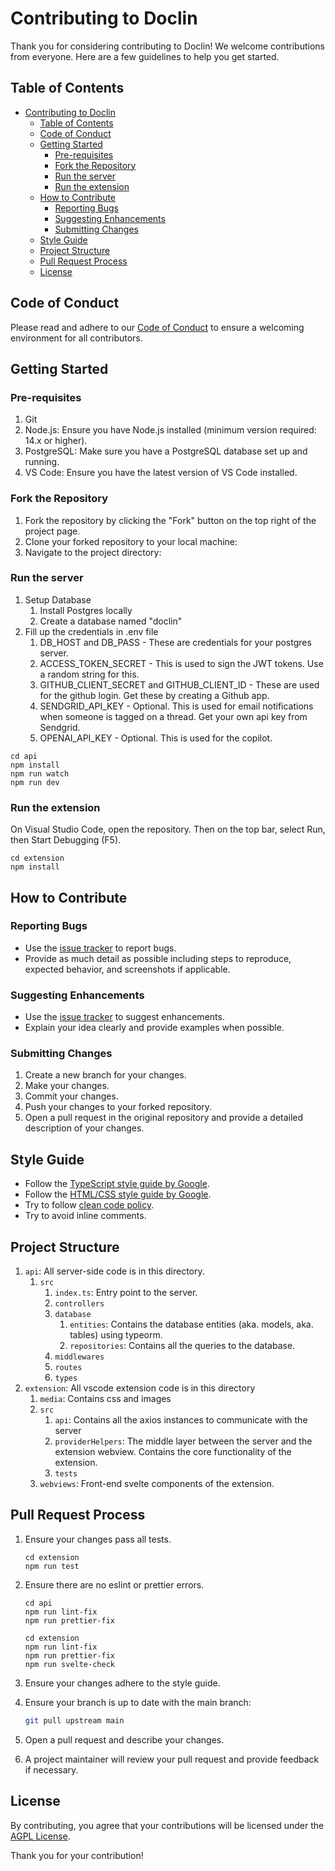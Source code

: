 # Contributing to Doclin

Thank you for considering contributing to Doclin! We welcome contributions from everyone. Here are a few guidelines to help you get started.

## Table of Contents

- [Contributing to Doclin](#contributing-to-doclin)
  - [Table of Contents](#table-of-contents)
  - [Code of Conduct](#code-of-conduct)
  - [Getting Started](#getting-started)
    - [Pre-requisites](#pre-requisites)
    - [Fork the Repository](#fork-the-repository)
    - [Run the server](#run-the-server)
    - [Run the extension](#run-the-extension)
  - [How to Contribute](#how-to-contribute)
    - [Reporting Bugs](#reporting-bugs)
    - [Suggesting Enhancements](#suggesting-enhancements)
    - [Submitting Changes](#submitting-changes)
  - [Style Guide](#style-guide)
  - [Project Structure](#project-structure)
  - [Pull Request Process](#pull-request-process)
  - [License](#license)

## Code of Conduct

Please read and adhere to our [Code of Conduct](CODE_OF_CONDUCT.md) to ensure a welcoming environment for all contributors.

## Getting Started

### Pre-requisites

1. Git
2. Node.js: Ensure you have Node.js installed (minimum version required: 14.x or higher).
3. PostgreSQL: Make sure you have a PostgreSQL database set up and running.
4. VS Code: Ensure you have the latest version of VS Code installed.

### Fork the Repository

1. Fork the repository by clicking the "Fork" button on the top right of the project page.
2. Clone your forked repository to your local machine:
3. Navigate to the project directory:

### Run the server

1. Setup Database
   1. Install Postgres locally
   2. Create a database named "doclin"
2. Fill up the credentials in .env file
   1. DB_HOST and DB_PASS - These are credentials for your postgres server.
   2. ACCESS_TOKEN_SECRET - This is used to sign the JWT tokens. Use a random string for this.
   3. GITHUB_CLIENT_SECRET and GITHUB_CLIENT_ID - These are used for the github login. Get these by creating a Github app.
   4. SENDGRID_API_KEY - Optional. This is used for email notifications when someone is tagged on a thread. Get your own api key from Sendgrid.
   5. OPENAI_API_KEY - Optional. This is used for the copilot.

```
cd api
npm install
npm run watch
npm run dev
```

### Run the extension

On Visual Studio Code, open the repository. Then on the top bar, select Run, then Start Debugging (F5).

```
cd extension
npm install
```

## How to Contribute

### Reporting Bugs

- Use the [issue tracker](https://github.com/doclin-dev/doclin/issues) to report bugs.
- Provide as much detail as possible including steps to reproduce, expected behavior, and screenshots if applicable.

### Suggesting Enhancements

- Use the [issue tracker](https://github.com/doclin-dev/doclin/issues) to suggest enhancements.
- Explain your idea clearly and provide examples when possible.

### Submitting Changes

1. Create a new branch for your changes.
2. Make your changes.
3. Commit your changes.
4. Push your changes to your forked repository.
5. Open a pull request in the original repository and provide a detailed description of your changes.

## Style Guide

- Follow the [TypeScript style guide by Google](https://google.github.io/styleguide/tsguide.html).
- Follow the [HTML/CSS style guide by Google](https://google.github.io/styleguide/htmlcssguide.html).
- Try to follow [clean code policy](https://gist.github.com/wojteklu/73c6914cc446146b8b533c0988cf8d29).
- Try to avoid inline comments.

## Project Structure

1. `api`: All server-side code is in this directory.
   1. `src`
      1. `index.ts`: Entry point to the server.
      2. `controllers`
      3. `database`
         1. `entities`: Contains the database entities (aka. models, aka. tables) using typeorm.
         2. `repositories`: Contains all the queries to the database.
      4. `middlewares`
      5. `routes`
      6. `types`
2. `extension`: All vscode extension code is in this directory
   1. `media`: Contains css and images
   2. `src`
      1. `api`: Contains all the axios instances to communicate with the server
      2. `providerHelpers`: The middle layer between the server and the extension webview. Contains the core functionality of the extension.
      3. `tests`
   3. `webviews`: Front-end svelte components of the extension.

## Pull Request Process

1. Ensure your changes pass all tests.
   ```
   cd extension
   npm run test
   ```
2. Ensure there are no eslint or prettier errors.

   ```
   cd api
   npm run lint-fix
   npm run prettier-fix

   cd extension
   npm run lint-fix
   npm run prettier-fix
   npm run svelte-check
   ```

3. Ensure your changes adhere to the style guide.
4. Ensure your branch is up to date with the main branch:
   ```sh
   git pull upstream main
   ```
5. Open a pull request and describe your changes.
6. A project maintainer will review your pull request and provide feedback if necessary.

## License

By contributing, you agree that your contributions will be licensed under the [AGPL License](./LICENSE).

Thank you for your contribution!

